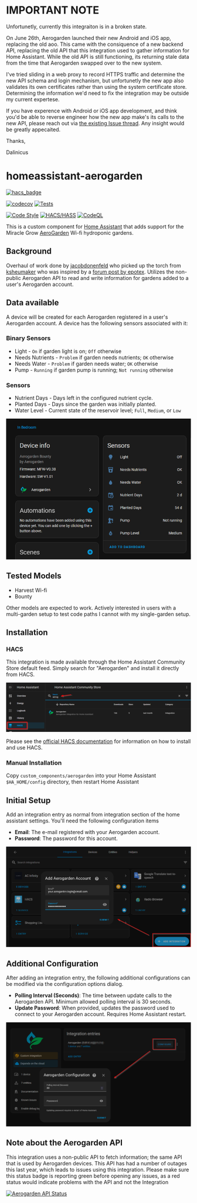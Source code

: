 # IMPORTANT NOTE

Unfortunetly, currently this integraiton is in a broken state.

On June 26th, Aerogarden launched their new Android and iOS app, replacing the old aoo.  This came with the consiquence of a new backend API, replacing the old API that this integration used to gather information for Home Assistant.  While the old API is still functioning, its returning stale data from the time that Aerogarden swapped over to the new system.

I've tried sliding in a web proxy to record HTTPS traffic and determine the new API schema and login mechanism, but unfortunetly the new app also validates its own certificates rather than using the system certificate store.  Determining the information we'd need to fix the integration may be outside my current expertese.

If you have experence with Android or iOS app development, and think you'd be able to reverse engineer how the new app make's its calls to the new API, please reach out via [the existing Issue thread](https://github.com/dalinicus/homeassistant-aerogarden/issues/36).  Any insight would be greatly appecaited.

Thanks,

Dalinicus

# homeassistant-aerogarden

[![hacs_badge](https://img.shields.io/badge/HACS-Default-orange.svg?style=for-the-badge)](https://github.com/custom-components/hacs)


[![codecov](https://codecov.io/gh/dalinicus/homeassistant-aerogarden/graph/badge.svg?token=TNP1DC74AW)](https://codecov.io/gh/dalinicus/homeassistant-aerogarden)
[![Tests](https://github.com/dalinicus/homeassistant-aerogarden/actions/workflows/tests.yaml/badge.svg)](https://github.com/dalinicus/homeassistant-aerogarden/actions/workflows/tests.yaml)

[![Code Style](https://github.com/dalinicus/homeassistant-aerogarden/actions/workflows/style.yaml/badge.svg)](https://github.com/dalinicus/homeassistant-aerogarden/actions/workflows/style.yaml)
[![HACS/HASS](https://github.com/dalinicus/homeassistant-aerogarden/actions/workflows/validate.yaml/badge.svg)](https://github.com/dalinicus/homeassistant-aerogarden/actions/workflows/validate.yaml)
[![CodeQL](https://github.com/dalinicus/homeassistant-aerogarden/actions/workflows/codeql.yaml/badge.svg)](https://github.com/dalinicus/homeassistant-aerogarden/actions/workflows/codeql.yaml)

This is a custom component for [Home Assistant](http://home-assistant.io) that adds support for the Miracle Grow [AeroGarden](http://www.aerogarden.com) Wi-fi hydroponic gardens.

## Background

Overhaul of work done by [jacobdonenfeld](https://github.com/jacobdonenfeld/homeassistant-aerogarden) who picked up the torch from [ksheumaker](https://github.com/ksheumaker/homeassistant-aerogarden) who was inspired by a [forum post by epotex](https://community.home-assistant.io/t/first-timer-trying-to-convert-a-working-script-to-create-support-for-a-new-platform).  Utilizes the non-public Aerogarden API to read and write information for gardens added to a user's Aerogarden account.

## Data available

A device will be created for each Aerogarden registered in a user's Aerogarden account.  A device has the following sensors associated with it:

### Binary Sensors

* Light - `On` if garden light is on; `Off` otherwise
* Needs Nutrients - `Problem` if garden needs nutrients; `OK` otherwise
* Needs Water -  `Problem` if garden needs water; `OK` otherwise
* Pump - `Running` if garden pump is running; `Not running` otherwise

### Sensors

* Nutrient Days - Days left in the configured nutrient cycle.
* Planted Days - Days since the garden was initially planted.
* Water Level - Current state of the reservoir level; `Full`, `Medium`, or `Low`

![Aerogarden-Device](/images/aerogarden-device.png)

## Tested Models

* Harvest Wi-fi
* Bounty

Other models are expected to work. Actively interested in users with a multi-garden setup to test code paths I cannot with my single-garden setup.

## Installation

### HACS

This integration is made available through the Home Assistant Community Store default feed.  Simply search for "Aerogarden" and install it directly from HACS.

![HACS-Instal](/images/hacs-install.png)

Please see the [official HACS documentation](https://hacs.xyz) for information on how to install and use HACS.

### Manual Installation

Copy `custom_components/aerogarden` into your Home Assistant `$HA_HOME/config` directory, then restart Home Assistant

## Initial Setup

Add an integration entry as normal from integration section of the home assistant settings.  You'll need the following configuration items

* **Email**: The e-mail registered with your Aerogarden account.
* **Password**: The password for this account.

![Initial-Setup](/images/initial-setup.png)

## Additional Configuration

After adding an integration entry, the following additional configurations can be modified via the configuration options dialog.

* **Polling Interval (Seconds)**: The time between update calls to the Aerogarden API.  Minimum allowed polling interval is 30 seconds.
* **Update Password**: When provided, updates the password used to connect to your Aerogarden account.  Requires Home Assistant restart.

![Additional-Configuration](/images/additional-configuration.png)

## Note about the Aerogarden API

This integration uses a non-public API to fetch information; the same API that is used by Aerogarden devices.  This API has had a number of outages this last year, which leads to issues using this integration.  Please make sure this status badge is reporting green before opening any issues, as a red status would indicate problems with the API and not the Integration

[![Aerogarden API Status](https://github.com/dalinicus/homeassistant-aerogarden/actions/workflows/synthetic-api-test.yaml/badge.svg)](https://github.com/dalinicus/homeassistant-aerogarden/actions/workflows/synthetic-api-test.yaml)
